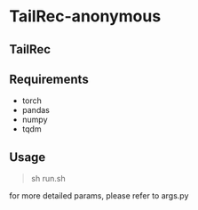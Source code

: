 # TailRec-anonymous
## TailRec


## Requirements

+ torch
+ pandas
+ numpy
+ tqdm

## Usage

> sh run.sh

for more detailed params, please refer to args.py

